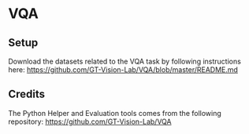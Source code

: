 # VQA

## Setup
Download the datasets related to the VQA task by following instructions here: https://github.com/GT-Vision-Lab/VQA/blob/master/README.md

## Credits
The Python Helper and Evaluation tools comes from the following repository: https://github.com/GT-Vision-Lab/VQA
